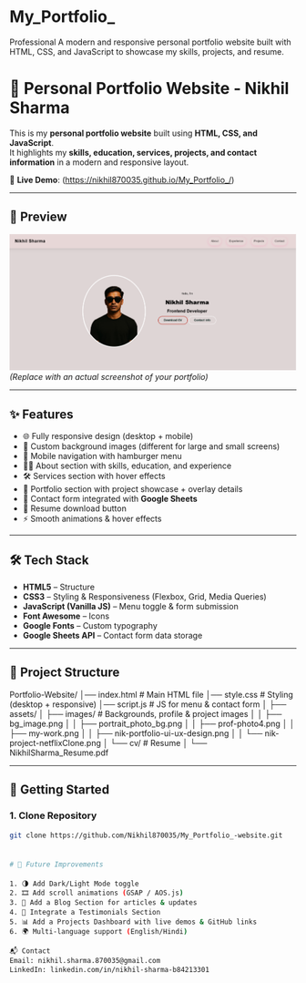 # My_Portfolio_
Professional  A modern and responsive personal portfolio website built with HTML, CSS, and JavaScript to showcase my skills, projects, and resume. 

# 🌟 Personal Portfolio Website - Nikhil Sharma

This is my **personal portfolio website** built using **HTML, CSS, and JavaScript**.  
It highlights my **skills, education, services, projects, and contact information** in a modern and responsive layout.

🔗 **Live Demo**: (https://nikhil870035.github.io/My_Portfolio_/)

---

## 📸 Preview
![Portfolio Screenshot](assets/images/my-work.png)  
*(Replace with an actual screenshot of your portfolio)*

---

## ✨ Features
- 🌐 Fully responsive design (desktop + mobile)
- 🎨 Custom background images (different for large and small screens)
- 📱 Mobile navigation with hamburger menu
- 👨‍💻 About section with skills, education, and experience
- 🛠 Services section with hover effects
- 💼 Portfolio section with project showcase + overlay details
- 📩 Contact form integrated with **Google Sheets**
- 📄 Resume download button
- ⚡ Smooth animations & hover effects

---

## 🛠️ Tech Stack
- **HTML5** – Structure
- **CSS3** – Styling & Responsiveness (Flexbox, Grid, Media Queries)
- **JavaScript (Vanilla JS)** – Menu toggle & form submission
- **Font Awesome** – Icons
- **Google Fonts** – Custom typography
- **Google Sheets API** – Contact form data storage

---

## 📂 Project Structure
Portfolio-Website/
│── index.html # Main HTML file
│── style.css # Styling (desktop + responsive)
│── script.js # JS for menu & contact form
│
├── assets/
│ ├── images/ # Backgrounds, profile & project images
│ │ ├── bg_image.png
│ │ ├── portrait_photo_bg.png
│ │ ├── prof-photo4.png
│ │ ├── my-work.png
│ │ ├── nik-portfolio-ui-ux-design.png
│ │ └── nik-project-netflixClone.png
│ └── cv/ # Resume
│ └── NikhilSharma_Resume.pdf


---

## 🚀 Getting Started

### 1. Clone Repository
```bash
git clone https://github.com/Nikhil870035/My_Portfolio_-website.git


# 🔮 Future Improvements

1. 🌗 Add Dark/Light Mode toggle
2. 🎞 Add scroll animations (GSAP / AOS.js)
3. 📰 Add a Blog Section for articles & updates
4. 🎤 Integrate a Testimonials Section
5. 📊 Add a Projects Dashboard with live demos & GitHub links
6. 🌍 Multi-language support (English/Hindi)

📬 Contact
Email: nikhil.sharma.870035@gmail.com
LinkedIn: linkedin.com/in/nikhil-sharma-b84213301
